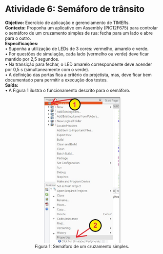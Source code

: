 # Atividade 6: Semáforo de trânsito
**Objetivo:** Exercício de aplicação e gerenciamento de TIMERs. <br/>
**Contexto:** Proponha um aplicativo em Assembly (PIC12F675) para controlar o semáforo de um cruzamento simples de rua: fecha para um lado e abre para o outro. <br/>
**Especificações:** <br/>
• Suponha a utilização de LEDs de 3 cores: vermelho, amarelo e verde. <br/>
• Por questões de simulação, cada lado (vermelho ou verde) deve ficar mantido por 2,5 segundos.<br/>
• Na transição para fechar, o LED amarelo correspondente deve acender por 0,5 s (simultaneamente com o verde).<br/>
• A definição das portas fica a critério do projetista, mas, deve ficar bem documentado para permitir a execução dos testes.<br/>
**Saída:** <br/>
• A Figura 1 ilustra o funcionamento descrito para o semáforo.<br/>

<p align="center">
  <img src="https://github.com/lauradefaria/Microcontroladores/blob/main/imgs/testar4.jpeg" width="250"> <br/>
  Figura 1: Semáforo de um cruzamento simples. <br/>
</p>
